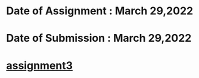 # Date of Assignment : March 29,2022
# Date of Submission : March 29,2022

# [assignment3](https://github.com/dikshangurung/wt-lab-assignment/tree/main/assignment/assignment3)
